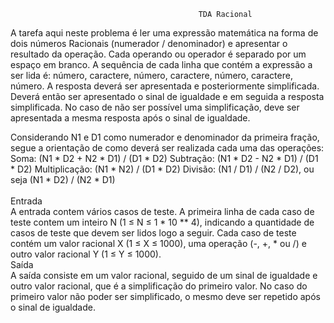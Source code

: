                                               TDA Racional

A tarefa aqui neste problema é ler uma expressão matemática na forma de dois números Racionais (numerador / denominador) e apresentar o resultado da operação. Cada operando ou operador é separado por um espaço em branco. A sequência de cada linha que contém a expressão a ser lida é: número, caractere, número, caractere, número, caractere, número. A resposta deverá ser apresentada e posteriormente simplificada. Deverá então ser apresentado o sinal de igualdade e em seguida a resposta simplificada. No caso de não ser possível uma simplificação, deve ser apresentada a mesma resposta após o sinal de igualdade.

Considerando N1 e D1 como numerador e denominador da primeira fração, segue a orientação de como deverá ser realizada cada uma das operações:
Soma: (N1 * D2 + N2 * D1) / (D1 * D2)
Subtração: (N1 * D2 - N2 * D1) / (D1 * D2)
Multiplicação: (N1 * N2) / (D1 * D2)
Divisão: (N1 / D1) / (N2 / D2), ou seja (N1 * D2) / (N2 * D1)<br><br>
Entrada<br>
A entrada contem vários casos de teste. A primeira linha de cada caso de teste contem um inteiro N (1 ≤ N ≤ 1 * 10 ** 4), indicando a quantidade de casos de teste que devem ser lidos logo a seguir. Cada caso de teste contém um valor racional X (1 ≤ X ≤ 1000), uma operação (-, +, * ou /) e outro valor racional Y (1 ≤ Y ≤ 1000).<br>
Saída<br>
A saída consiste em um valor racional, seguido de um sinal de igualdade e outro valor racional, que é a simplificação do primeiro valor. No caso do primeiro valor não poder ser simplificado, o mesmo deve ser repetido após o sinal de igualdade.
